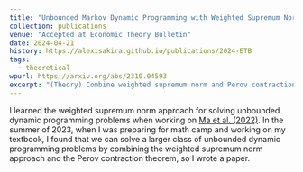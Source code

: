 ```yaml
---
title: "Unbounded Markov Dynamic Programming with Weighted Supremum Norm Perov Contractions"
collection: publications
venue: "Accepted at Economic Theory Bulletin"
date: 2024-04-21
history: https://alexisakira.github.io/publications/2024-ETB
tags:
  - theoretical
wpurl: https://arxiv.org/abs/2310.04593
excerpt: "(Theory) Combine weighted supremum norm and Perov contraction theorem for solving unbounded dynamic programming problems."
---
```


I learned the weighted supremum norm approach for solving unbounded dynamic programming problems when working on [Ma et al. (2022)](https://doi.org/10.1016/j.jmateco.2022.102652). In the summer of 2023, when I was preparing for math camp and working on my textbook, I found that we can solve a larger class of unbounded dynamic programming problems by combining the weighted supremum norm approach and the Perov contraction theorem, so I wrote a paper.